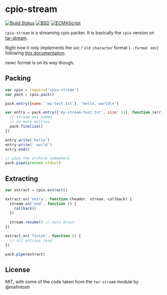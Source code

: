 # cpio-stream

[![Build Status](https://travis-ci.org/jhinrichsen/cpio-streams.png?branch=master)](https://travis-ci.org/jhinrichsen/cpio-streams)
[![BSD](http://b.repl.ca/v1/license-MIT-blue.png)](http://en.wikipedia.org/wiki/BSD_licenses)
[![ECMAScript](http://b.repl.ca/v1/language-ECMAScript-blue.png)](http://www.ecmascript.org/)



`cpio-stream` is a streaming cpio packer. It is basically the `cpio` version
on [tar-stream](https://github.com/mafintosh/tar-stream).

Right now it only implements the `odc` / `old character` format (`--format odc`)
following [this documentation](http://people.freebsd.org/~kientzle/libarchive/man/cpio.5.txt).

newc format is on its way though.

## Packing

```js
var cpio = require('cpio-stream')
var pack = cpio.pack()

pack.entry({name: 'my-test.txt'}, 'hello, world\n')

var entry = pack.entry({'my-stream-test.txt', size: 11}, function (err) {
  // stream was added
  // no more entries
  pack.finalize()
})

entry.write('hello')
entry.write(' world')
entry.end()

// pipe the archive somewhere
pack.pipe(process.stdout)

```

## Extracting

```js
var extract = cpio.extract()

extract.on('entry', function (header, stream, callback) {
  stream.on('end', function () {
    callback()
  })
  
  stream.resume() // auto drain
})

extract.on('finish', function () {
  // all entries read
})

pack.pipe(extract)
```

## License
MIT, with some of the code taken from the `tar-stream` module by @mafintosh

